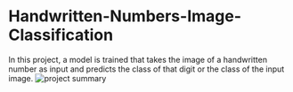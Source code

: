 # Handwritten-Numbers-Image-Classification
In this project, a model is trained that takes the image of a handwritten number as input and predicts the class of that digit or the class of the input image.
  ![project summary](https://i.ibb.co/myZGszM/1-1.png)
